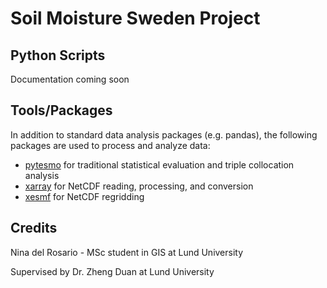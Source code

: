 # Soil Moisture Sweden Project

## Python Scripts

Documentation coming soon

## Tools/Packages

In addition to standard data analysis packages (e.g. pandas), the following packages are used to process and analyze data:

* [pytesmo](https://pytesmo.readthedocs.io/en/latest) for traditional statistical evaluation and triple collocation analysis
* [xarray](http://xarray.pydata.org/) for NetCDF reading, processing, and conversion
* [xesmf](https://xesmf.readthedocs.io/en/latest/) for NetCDF regridding

## Credits

Nina del Rosario - MSc student in GIS at Lund University

Supervised by Dr. Zheng Duan at Lund University